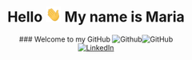 <div id="header" align="center">
  <h1> Hello <img src="https://raw.githubusercontent.com/ABSphreak/ABSphreak/master/gifs/Hi.gif" height="30px"> My name is Maria</h1>
 ### Welcome to my GitHub <img alt ="Github" width="25px" src="https://user-images.githubusercontent.com/3369400/139447912-e0f43f33-6d9f-45f8-be46-2df5bbc91289.png#gh-dark-mode-only"/><img alt="GitHub" width="25px" src="https://user-images.githubusercontent.com/3369400/139448065-39a229ba-4b06-434b-bc67-616e2ed80c8f.png#gh-light-mode-only"/>
<div id="socials" align="center">
    <a href="linkedin-url">
    <img src="www.linkedin.com/in/maria-krukovskaya/LinkedIn-blue?style=for-the-badge&logo=linkedin&logoColor=white" alt="LinkedIn"</a>
<!--
**Mari-Krukovskaya/Mari-Krukovskaya** is a ✨ _special_ ✨ repository because its `README.md` (this file) appears on your GitHub profile.

Here are some ideas to get you started:

- 🔭 I’m currently working on ...
- 🌱 I’m currently learning ...
- 👯 I’m looking to collaborate on ...
- 🤔 I’m looking for help with ...
- 💬 Ask me about ...
- 📫 How to reach me: ...
- 😄 Pronouns: ...
- ⚡ Fun fact: ...
-->
